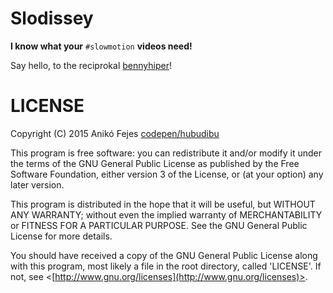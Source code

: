 Slodissey
=========

**I know what your** `#slowmotion` **videos need!**

Say hello, to the reciprokal [bennyhiper](https://github.com/hubudibu/bennyhiper)!

LICENSE
=======

Copyright (C) 2015 Anikó Fejes
[codepen/hubudibu](http://codepen.io/hubudibu/pen/kqjHx)

This program is free software: you can redistribute it and/or modify it under
the terms of the GNU General Public License as published by the Free Software
Foundation, either version 3 of the License, or (at your option) any later
version.

This program is distributed in the hope that it will be useful, but WITHOUT ANY
WARRANTY; without even the implied warranty of MERCHANTABILITY or FITNESS FOR A
PARTICULAR PURPOSE. See the GNU General Public License for more details.

You should have received a copy of the GNU General Public License along with
this program, most likely a file in the root directory, called 'LICENSE'.
If not, see <[http://www.gnu.org/licenses](http://www.gnu.org/licenses)>.
